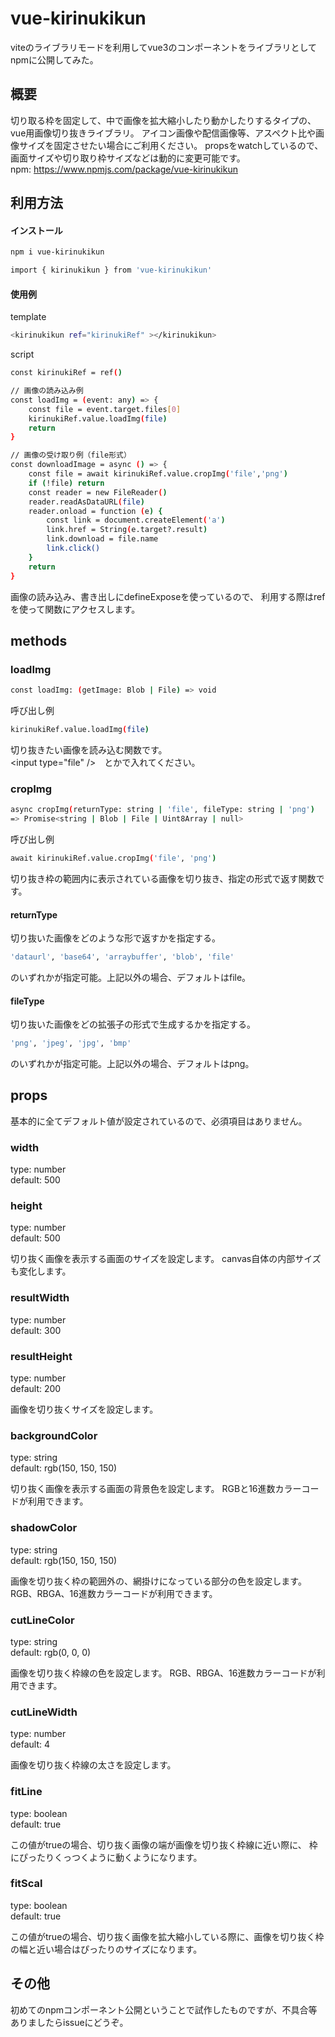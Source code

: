 # vue-kirinukikun

viteのライブラリモードを利用してvue3のコンポーネントをライブラリとしてnpmに公開してみた。

## 概要

切り取る枠を固定して、中で画像を拡大縮小したり動かしたりするタイプの、vue用画像切り抜きライブラリ。
アイコン画像や配信画像等、アスペクト比や画像サイズを固定させたい場合にご利用ください。
propsをwatchしているので、画面サイズや切り取り枠サイズなどは動的に変更可能です。  
npm: <https://www.npmjs.com/package/vue-kirinukikun>

## 利用方法

#### インストール

```bash
npm i vue-kirinukikun
```

```bash
import { kirinukikun } from 'vue-kirinukikun'
```

#### 使用例

template

```bash
<kirinukikun ref="kirinukiRef" ></kirinukikun>
```

script

```bash
const kirinukiRef = ref()

// 画像の読み込み例
const loadImg = (event: any) => {
    const file = event.target.files[0]
    kirinukiRef.value.loadImg(file)
    return
}

// 画像の受け取り例（file形式）
const downloadImage = async () => {
    const file = await kirinukiRef.value.cropImg('file','png')
    if (!file) return
    const reader = new FileReader()
    reader.readAsDataURL(file)
    reader.onload = function (e) {
        const link = document.createElement('a')
        link.href = String(e.target?.result)
        link.download = file.name
        link.click()
    }
    return
}
```

画像の読み込み、書き出しにdefineExposeを使っているので、
利用する際はrefを使って関数にアクセスします。

## methods

### loadImg

```bash
const loadImg: (getImage: Blob | File) => void
```

呼び出し例

```bash
kirinukiRef.value.loadImg(file)
```

切り抜きたい画像を読み込む関数です。  
\<input type="file" />　とかで入れてください。

### cropImg

```bash
async cropImg(returnType: string | 'file', fileType: string | 'png')
=> Promise<string | Blob | File | Uint8Array | null>
```

呼び出し例

```bash
await kirinukiRef.value.cropImg('file', 'png')
```

切り抜き枠の範囲内に表示されている画像を切り抜き、指定の形式で返す関数です。

#### returnType

切り抜いた画像をどのような形で返すかを指定する。

```bash
'dataurl', 'base64', 'arraybuffer', 'blob', 'file'
```

のいずれかが指定可能。上記以外の場合、デフォルトはfile。

#### fileType

切り抜いた画像をどの拡張子の形式で生成するかを指定する。

```bash
'png', 'jpeg', 'jpg', 'bmp'
```

のいずれかが指定可能。上記以外の場合、デフォルトはpng。

## props

基本的に全てデフォルト値が設定されているので、必須項目はありません。

### width

type: number  
default: 500

### height

type: number  
default: 500

切り抜く画像を表示する画面のサイズを設定します。
canvas自体の内部サイズも変化します。

### resultWidth

type: number  
default: 300

### resultHeight

type: number  
default: 200

画像を切り抜くサイズを設定します。

### backgroundColor

type: string  
default: rgb(150, 150, 150)

切り抜く画像を表示する画面の背景色を設定します。
RGBと16進数カラーコードが利用できます。

### shadowColor

type: string  
default: rgb(150, 150, 150)

画像を切り抜く枠の範囲外の、網掛けになっている部分の色を設定します。
RGB、RBGA、16進数カラーコードが利用できます。

### cutLineColor

type: string  
default: rgb(0, 0, 0)

画像を切り抜く枠線の色を設定します。
RGB、RBGA、16進数カラーコードが利用できます。

### cutLineWidth

type: number  
default: 4

画像を切り抜く枠線の太さを設定します。

### fitLine

type: boolean  
default: true

この値がtrueの場合、切り抜く画像の端が画像を切り抜く枠線に近い際に、
枠にぴったりくっつくように動くようになります。

### fitScal

type: boolean  
default: true

この値がtrueの場合、切り抜く画像を拡大縮小している際に、画像を切り抜く枠の幅と近い場合はぴったりのサイズになります。

## その他

初めてのnpmコンポーネント公開ということで試作したものですが、不具合等ありましたらissueにどうぞ。
